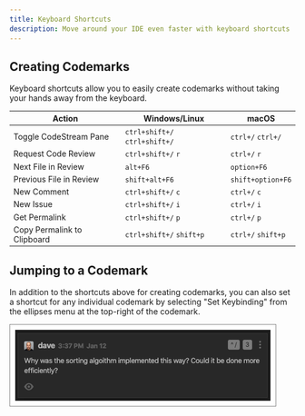 ```yaml
---
title: Keyboard Shortcuts
description: Move around your IDE even faster with keyboard shortcuts
---
```


## Creating Codemarks

Keyboard shortcuts allow you to easily create codemarks without taking your
hands away from the keyboard.

Action|Windows/Linux|macOS
-------------|-------|---
Toggle CodeStream Pane|`ctrl+shift+/` `ctrl+shift+/`|`ctrl+/` `ctrl+/`
Request Code Review|`ctrl+shift+/` `r`|`ctrl+/` `r`
Next File in Review|`alt+F6`|`option+F6`
Previous File in Review|`shift+alt+F6`|`shift+option+F6`
New Comment|`ctrl+shift+/` `c`|`ctrl+/` `c`
New Issue|`ctrl+shift+/` `i`|`ctrl+/` `i`
Get Permalink|`ctrl+shift+/` `p`|`ctrl+/` `p`
Copy Permalink to Clipboard|`ctrl+shift+/` `shift+p`|`ctrl+/` `shift+p`

## Jumping to a Codemark

In addition to the shortcuts above for creating codemarks, you can also set a
shortcut for any individual codemark by selecting "Set Keybinding" from the
ellipses menu at the top-right of the codemark.

![Codemark Shortcut](../assets/images/CodemarkWithShortcut.png)
